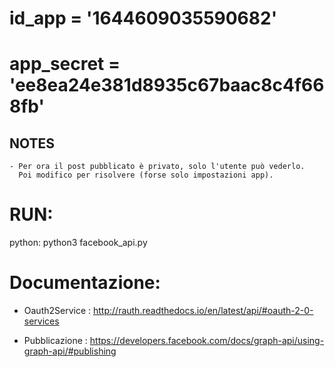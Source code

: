 # id_app = '1644609035590682'
# app_secret = 'ee8ea24e381d8935c67baac8c4f668fb'



##  NOTES
    - Per ora il post pubblicato è privato, solo l'utente può vederlo.
      Poi modifico per risolvere (forse solo impostazioni app).
     
    
# RUN:   
   python: python3 facebook_api.py
   
# Documentazione:
  - Oauth2Service : http://rauth.readthedocs.io/en/latest/api/#oauth-2-0-services
  
  - Pubblicazione : https://developers.facebook.com/docs/graph-api/using-graph-api/#publishing
   
   


